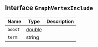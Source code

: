 ## Interface `GraphVertexInclude`

| Name | Type | Description |
| - | - | - |
| `boost` | [double](./double.md) | &nbsp; |
| `term` | string | &nbsp; |
